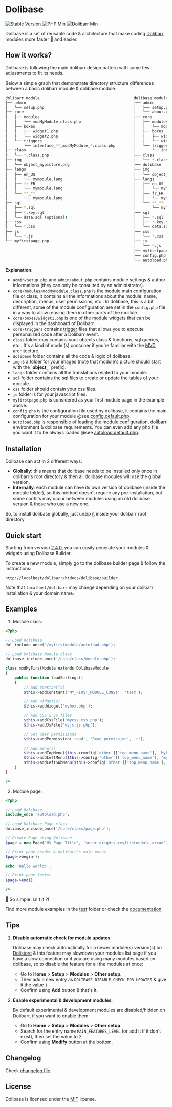 # Dolibase

[![Stable Version](https://img.shields.io/badge/stable-v2.6.1-brightgreen.svg)](https://github.com/AXeL-dev/dolibase/releases/tag/v2.6.1)
[![PHP Min](https://img.shields.io/badge/PHP-%3E%3D%205.3-blue.svg)](https://github.com/php)
[![Dolibarr Min](https://img.shields.io/badge/Dolibarr-%3E%3D%203.8.x-orange.svg)](https://github.com/Dolibarr/dolibarr)

Dolibase is a set of reusable code & architecture that make coding [Dolibarr](https://github.com/Dolibarr/dolibarr) modules more faster :rocket: and easier.

## How it works?

Dolibase is following the main dolibarr design pattern with some few adjustments to fit its needs.

Below a simple graph that demonstrate directory structure differences between a basic dolibarr module & dolibase module.

```bash
dolibarr module                                         dolibase module
├── admin                                               ├── admin
│   └── setup.php                                       │   ├── setup.php
├── core                                                │   └── about.php
│   ├── modules                                         ├── core
│   │   └── modMyModule.class.php                       │   ├── modules
│   ├── boxes                                           │   │   └── modMyModule.class.php
│   │   ├── widget1.php                                 │   ├── boxes
│   │   └── widget2.php                                 │   │   ├── widget1.php
│   └── triggers                                        │   │   └── widget2.php
│       └── interface_**_modMyModule_*.class.php        │   └── triggers
├── class                                               │       └── interface_**_modMyModule_*.class.php
│   └── *.class.php                                     ├── class
├── img                                                 │   └── *.class.php
│   └── object_mypicture.png                            ├── dolibase
├── langs                                               ├── img
│   ├── en_US                                           │   └── object_mypicture.png
│   │   └── mymodule.lang                               ├── langs
│   ├── fr_FR                                           │   ├── en_US
│   │   └── mymodule.lang                               │   │   └── mymodule.lang
│   └── **_**                                           │   ├── fr_FR
│       └── mymodule.lang                               │   │   └── mymodule.lang
├── sql                                                 │   └── **_**
│   ├── *.sql                                           │       └── mymodule.lang
│   ├── *.key.sql                                       ├── sql
│   └── data.sql (optional)                             │   ├── *.sql
├── css                                                 │   ├── *.key.sql
│   └── *.css                                           │   └── data.sql (optional)
├── js                                                  ├── css
│   └── *.js                                            │   └── *.css
└── myfirstpage.php                                     ├── js
                                                        │   └── *.js
                                                        ├── myfirstpage.php
                                                        ├── config.php (mandatory)
                                                        └── autoload.php (mandatory)
```

**Explanation:**
- `admin/setup.php` and `admin/about.php` contains module settings & author informations (they can only be consulted by an administrator).
- `core/modules/modMyModule.class.php` is the module main configuration file or class, it contains all the informations about the module: name, description, menus, user permissions, etc.. In dolibase, this is a bit different, some of the module configuration are set in the `config.php` file in a way to allow reusing them in other parts of the module.
- `core/boxes/widget1.php` is one of the module widgets that can be displayed in the dashboard of Dolibarr.
- `core/triggers` contains [trigger](https://wiki.dolibarr.org/index.php/Triggers) files that allows you to execute personalized code after a Dolibarr event.
- `class` folder may contains your objects class & functions, sql queries, etc.. It's a kind of model(s) container if you're familiar with the [MVC](https://en.wikipedia.org/wiki/Model%E2%80%93view%E2%80%93controller) architecture.
- `dolibase` folder contains all the code & logic of dolibase.
- `img` is a folder for your images (note that module's picture should start with the \`**object_**\` prefix).
- `langs` folder contains all the translations related to your module.
- `sql` folder contains the sql files to create or update the tables of your module.
- `css` folder should contain your css files.
- `js` folder is for your javascript files.
- `myfirstpage.php` is considered as your first module page in the example above.
- `config.php` is the configuration file used by dolibase, it contains the main configuration for your module @see [config.default.php](https://github.com/AXeL-dev/dolibase/blob/master/test/config.default.php).
- `autoload.php` is responsible of loading the module configuration, dolibarr environment & dolibase requirements. You can even add any php file you want it to be always loaded @see [autoload.default.php](https://github.com/AXeL-dev/dolibase/blob/master/test/autoload.default.php).

## Installation

Dolibase can act in 2 different ways:
 - **Globally**: this means that dolibase needs to be installed only once in dolibarr's root directory & then all dolibase modules will use the global version.
 - **Internally**: each module can have its own version of dolibase (inside the module folder), so this method doesn't require any pre-installation, but some conflits may occur between modules using an old dolibase version & those who use a new one.

So, to install dolibase globally, just unzip [it](https://github.com/AXeL-dev/dolibase/releases) inside your dolibarr root directory.

## Quick start

Starting from version [2.4.0](https://github.com/AXeL-dev/dolibase/releases/tag/v2.4.0), you can easily generate your modules & widgets using Dolibase Builder.

To create a new module, simply go to the dolibase builder page & follow the instructions:

```
http://localhost/dolibarr/htdocs/dolibase/builder
```

Note that `localhost/dolibarr` may change depending on your dolibarr installation & your domain name.

## Examples

1. Module class:

```php
<?php

// Load Dolibase
dol_include_once('/myfirstmodule/autoload.php');

// Load Dolibase Module class
dolibase_include_once('/core/class/module.php');

class modMyFirstModule extends DolibaseModule
{
	public function loadSettings()
	{
		// Add constant(s)
		$this->addConstant('MY_FIRST_MODULE_CONST', 'test');

		// Add widget(s)
		$this->addWidget('mybox.php');

		// Add CSS & JS files
		$this->addCssFile('mycss.css.php');
		$this->addJsFile('myjs.js.php');

		// Set user permissions
		$this->addPermission('read', 'Read permission', 'r');

		// Add menu(s)
		$this->addTopMenu($this->config['other']['top_menu_name'], 'MyFirstMenu', '/myfirstmodule/index.php?test=1');
		$this->addLeftMenu($this->config['other']['top_menu_name'], 'myleftmenu', 'MyLeftMenu', '/myfirstmodule/index.php?test=2');
		$this->addLeftSubMenu($this->config['other']['top_menu_name'], 'myleftmenu', 'mysubleftmenu', 'MySubLeftMenu', '/myfirstmodule/index.php?test=3');
	}
}

?>
```

2. Module page:

```php
<?php

// Load Dolibase
include_once 'autoload.php';

// Load Dolibase Page class
dolibase_include_once('/core/class/page.php');

// Create Page using Dolibase
$page = new Page('My Page Title', '$user->rights->myfirstmodule->read'); // set page title & control user access

// Print page header & dolibarr's main menus
$page->begin();

echo 'Hello world!';

// Print page footer
$page->end();

?>
```

:tada: So simple isn't it ?!

Find more module examples in the [test](https://github.com/AXeL-dev/dolibase/tree/master/test) folder or check the [documentation](https://axel-dev.github.io/dolibase/).

## Tips

1. **Disable automatic check for module updates**:

   Dolibase may check automatically for a newer module(s) version(s) on [Dolistore](https://www.dolistore.com/) & this feature may slowdown your modules list page if you have a slow connection or if you are using many modules based on dolibase, so to disable the feature for all the modules at once:

      - Go to **Home** > **Setup** > **Modules** > **Other setup**.
      - Then add a new entry as `DOLIBASE_DISABLE_CHECK_FOR_UPDATES` & give it the value `1`.
      - Confirm using **Add** button & that's it.

2. **Enable experimental & development modules**:

   By default experimental & development modules are disabled/hidden on Dolibarr, if you want to enable them:

      - Go to **Home** > **Setup** > **Modules** > **Other setup**.
      - Search for the entry name `MAIN_FEATURES_LEVEL` (or add it if it don't exist), then set the value to `2`.
      - Confirm using **Modify** button at the bottom.

## Changelog

Check [changelog file](changelog.md).

## License

Dolibase is licensed under the [MIT](LICENSE) license.
